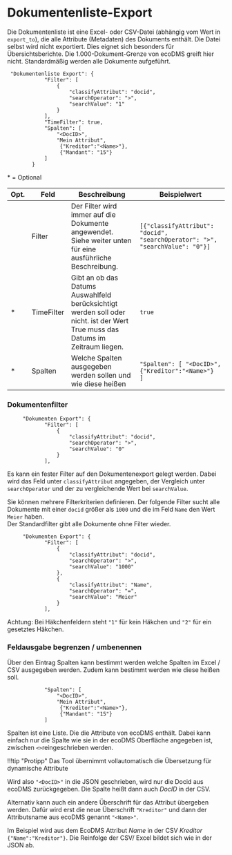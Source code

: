 # Dokumentenliste-Export

Die Dokumentenliste ist eine Excel- oder CSV-Datei (abhängig vom Wert in ```export_to```), die alle Attribute (Metadaten) des Dokuments enthält. Die Datei selbst wird nicht exportiert. 
Dies eignet sich besonders für Übersichtsberichte. 
Die 1.000-Dokument-Grenze von ecoDMS greift hier nicht. Standardmäßig werden alle Dokumente aufgeführt.

```
 "Dokumentenliste Export": {
            "Filter": [
                {
                    "classifyAttribut": "docid",
                    "searchOperator": ">",
                    "searchValue": "1"
                }
            ],
            "TimeFilter": true,
            "Spalten": [
                "<DocID>",
                "Mein Attribut",
                 {"Kreditor":"<Name>"},
                 {"Mandant": "15"}
            ]
        }
```

\* = Optional


| Opt. | Feld       | Beschreibung                                                                                               | Beispielwert                                                                     |
| ---- | ---------- | ---------------------------------------------------------------------------------------------------------- | -------------------------------------------------------------------------------- |
|      | Filter     | Der Filter wird immer auf die Dokumente angewendet. Siehe weiter unten für eine ausführliche Beschreibung. | ```[{"classifyAttribut": "docid", "searchOperator": ">", "searchValue": "0"}]``` |
| *    | TimeFilter | Gibt an ob das Datums Auswahlfeld berücksichtigt werden soll oder nicht.  ist der Wert True muss das Datums im Zeitraum liegen.                                 | ```true```                                                                       |
| *    | Spalten    | Welche Spalten ausgegeben werden sollen und wie diese heißen                                                                         | ```"Spalten": [ "<DocID>", {"Kreditor":"<Name>"}  ]```                           |




### Dokumentenfilter
```
     "Dokumenten Export": {
            "Filter": [
                {
                    "classifyAttribut": "docid",
                    "searchOperator": ">",
                    "searchValue": "0"
                }
            ],
```

Es kann ein fester Filter auf den Dokumentenexport gelegt werden. 
Dabei wird das Feld unter ```classifyAttribut``` angegeben, der Vergleich unter ```searchOperator``` und der zu vergleichende Wert bei ```searchValue```.

Sie können mehrere Filterkriterien definieren. 
Der folgende Filter sucht alle Dokumente mit einer ```docid``` größer als ```1000``` und die im Feld ```Name``` den Wert ```Meier``` haben.  
Der Standardfilter gibt alle Dokumente ohne Filter wieder.

```
     "Dokumenten Export": {
            "Filter": [
                {
                    "classifyAttribut": "docid",
                    "searchOperator": ">",
                    "searchValue": "1000"
                },
                {
                    "classifyAttribut": "Name",
                    "searchOperator": "=",
                    "searchValue": "Meier"
                }
            ],
```

Achtung: Bei Häkchenfeldern steht ```"1"``` für kein Häkchen und ```"2"``` für ein gesetztes Häkchen.


### Feldausgabe begrenzen / umbenennen

Über den Eintrag Spalten kann bestimmt werden welche Spalten im Excel / CSV ausgegeben werden.
Zudem kann bestimmt werden wie diese heißen soll.  
```
            "Spalten": [
                "<DocID>",
                "Mein Attribut",
                 {"Kreditor":"<Name>"},
                 {"Mandant": "15"}
            ]
```
Spalten ist eine Liste. Die die Attribute von ecoDMS enthält. 
Dabei kann einfach nur die Spalte wie sie in der ecoDMS Oberfläche angegeben ist, zwischen ```<>```reingeschrieben werden.


!!!tip "Protipp"
    Das Tool übernimmt vollautomatisch die Übersetzung für dynamische Attribute

Wird also ```"<DocID>"``` in die JSON geschrieben, wird nur die Docid aus ecoDMS zurückgegeben. Die Spalte heißt dann auch *DocID* in der CSV.

Alternativ kann auch ein andere Überschrift für das Attribut übergeben werden. Dafür  wird erst die neue Überschrift ```"Kreditor"``` und dann der Attributsname aus ecoDMS genannt ```"<Name>"```.

Im Beispiel wird aus dem EcoDMS Attribut *Name* in der CSV *Kreditor* ```{"Name":"Kreditor"}```. Die Reinfolge der CSV/ Excel bildet sich wie in der JSON ab.